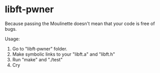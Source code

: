 # libft-pwner

Because passing the Moulinette doesn't mean that your code is free of bugs.

Usage:
1. Go to "libft-pwner" folder.
2. Make symbolic links to your "libft.a" and "libft.h"
3. Run "make" and "./test"
4. Cry
